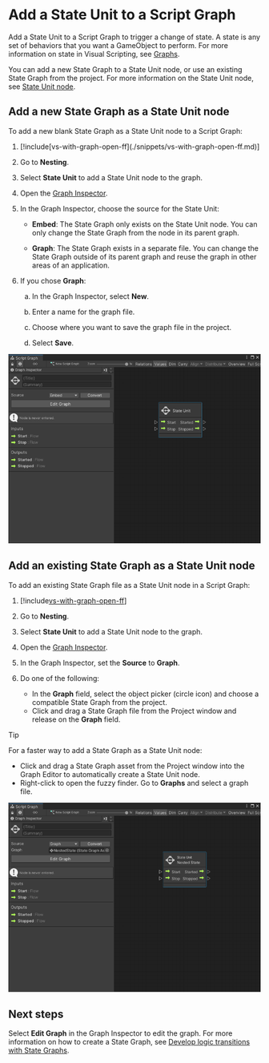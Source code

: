 # Add a State Unit to a Script Graph 

Add a State Unit to a Script Graph to trigger a change of state. A state is any set of behaviors that you want a GameObject to perform. For more information on state in Visual Scripting, see [Graphs](vs-graph-types.md).

You can add a new State Graph to a State Unit node, or use an existing State Graph from the project. For more information on the State Unit node, see [State Unit node](vs-nesting-state-unit-node.md).

## Add a new State Graph as a State Unit node 

To add a new blank State Graph as a State Unit node to a Script Graph: 

<ol>
<li><p>[!include[vs-with-graph-open-ff](./snippets/vs-with-graph-open-ff.md)]</p></li>
<li><p>Go to <strong>Nesting</strong>.</p></li>
<li><p>Select <strong>State Unit</strong> to add a State Unit node to the graph.</p></li>
<li><p>Open the <a href="vs-interface-overview.md#the-graph-inspector">Graph Inspector</a>.</p></li>
<li><p>In the Graph Inspector, choose the source for the State Unit:</p>
<ul>
    <li><p><strong>Embed</strong>: The State Graph only exists on the State Unit node. You can only change the State Graph from the node in its parent graph.</p></li>
    <li><p><strong>Graph</strong>: The State Graph exists in a separate file. You can change the State Graph outside of its parent graph and reuse the graph in other areas of an application.</p></li>
</ul>
</li>
<li><p>If you chose <strong>Graph</strong>:</p>
<ol type="a">
    <li><p>In the Graph Inspector, select <strong>New</strong>.</p></li>
    <li><p>Enter a name for the graph file.</p></li>
    <li><p>Choose where you want to save the graph file in the project.</p></li>
    <li><p>Select <strong>Save</strong>.</p></li>
</ol>
</li>
</ol>

![An image of the Graph window that displays a new blank State Unit node added to a Script Graph.](images/vs-state-unit-new-state-graph.png)

## Add an existing State Graph as a State Unit node

To add an existing State Graph file as a State Unit node in a Script Graph: 

1. [!include[vs-with-graph-open-ff](./snippets/vs-with-graph-open-ff.md)] 

2. Go to **Nesting**.

1. Select **State Unit** to add a State Unit node to the graph. 

3. Open the [Graph Inspector](vs-interface-overview.md#the-graph-inspector).

1. In the Graph Inspector, set the **Source** to **Graph**. 

4. Do one of the following: 
    - In the **Graph** field, select the object picker (circle icon) and choose a compatible State Graph from the project. 
    - Click and drag a State Graph file from the Project window and release on the **Graph** field. 

> [!TIP] 
> For a faster way to add a State Graph as a State Unit node:
> - Click and drag a State Graph asset from the Project window into the Graph Editor to automatically create a State Unit node.
> - Right-click to open the fuzzy finder. Go to **Graphs** and select a graph file.

![An image of the Graph window, with a new Super Unit node created from an existing State Graph added to a Script Graph.](images/vs-existing-graph-example-state-unit.png)


## Next steps 

Select **Edit Graph** in the Graph Inspector to edit the graph. For more information on how to create a State Graph, see [Develop logic transitions with State Graphs](vs-state-graphs-intro.md).


